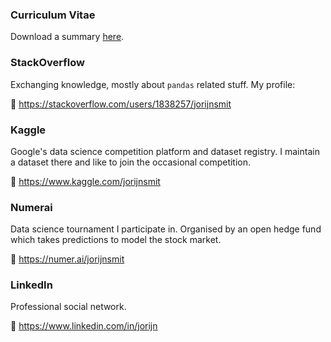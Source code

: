 ### Curriculum Vitae
Download a summary [here](cv_summary.pdf).

### StackOverflow
Exchanging knowledge, mostly about `pandas` related stuff. My profile:

:link: https://stackoverflow.com/users/1838257/jorijnsmit

### Kaggle
Google's data science competition platform and dataset registry. I maintain a dataset there and like to join the occasional competition.

:link: https://www.kaggle.com/jorijnsmit

### Numerai
Data science tournament I participate in. Organised by an open hedge fund which takes predictions to model the stock market.

:link: https://numer.ai/jorijnsmit

### LinkedIn
Professional social network.

:link: https://www.linkedin.com/in/jorijn
